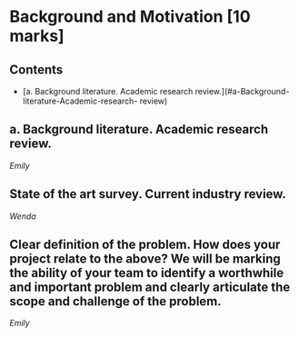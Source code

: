 # Background and Motivation [10 marks]

## Contents
* [a. Background literature. Academic research review.](#a-Background-literature-Academic-research- review)

## a. Background literature. Academic research review.
*Emily*

## State of the art survey. Current industry review.
*Wenda*

## Clear definition of the problem. How does your project relate to the above? We will be marking the ability of your team to identify a worthwhile and important problem and clearly articulate the scope and challenge of the problem.
*Emily*
